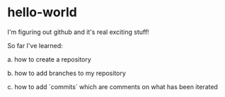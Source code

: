 # hello-world

I'm figuring out github and it's real exciting stuff! 

So far I've learned: 

a. how to create a repository

b. how to add branches to my repository 

c. how to add ´commits´ which are comments on what has been iterated 


